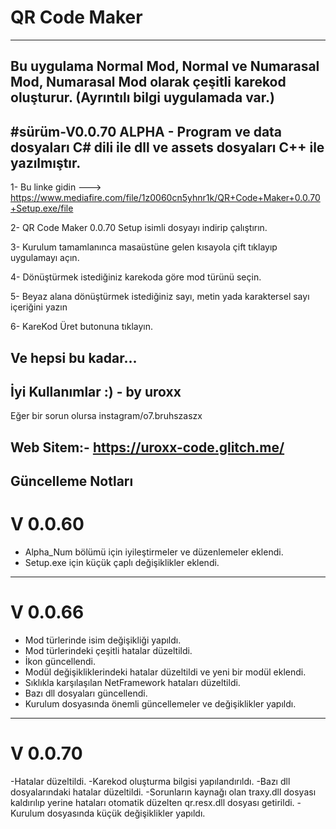 # QR Code Maker
--------------------------------------------------------------------
Bu uygulama Normal Mod, Normal ve Numarasal Mod, Numarasal Mod olarak çeşitli karekod oluşturur. (Ayrıntılı bilgi uygulamada var.)
--------------------------------------------------------------------
#sürüm-V0.0.70 ALPHA - Program ve data dosyaları C# dili ile dll ve assets dosyaları C++ ile yazılmıştır.
--------------------------------------------------------------------
1- Bu linke gidin ---> https://www.mediafire.com/file/1z0060cn5yhnr1k/QR+Code+Maker+0.0.70+Setup.exe/file

2- QR Code Maker 0.0.70 Setup isimli dosyayı indirip çalıştırın.

3- Kurulum tamamlanınca masaüstüne gelen kısayola çift tıklayıp uygulamayı açın.

4- Dönüştürmek istediğiniz karekoda göre mod türünü seçin.

5- Beyaz alana dönüştürmek istediğiniz sayı, metin yada karaktersel sayı içeriğini yazın

6- KareKod Üret butonuna tıklayın.

Ve hepsi bu kadar...
--------------------------------------------------------------------
İyi Kullanımlar :) - by uroxx
--------------------------------------------------------------------
Eğer bir sorun olursa instagram/o7.bruhszaszx

Web Sitem:- https://uroxx-code.glitch.me/
--------------------------------------------------------------------
Güncelleme Notları
--------------------------------------------------------------------
# V 0.0.60 

- Alpha_Num bölümü için iyileştirmeler ve düzenlemeler eklendi.
- Setup.exe için küçük çaplı değişiklikler eklendi.
--------------------------------------------------------------------
# V 0.0.66

- Mod türlerinde isim değişikliği yapıldı.
- Mod türlerindeki çeşitli hatalar düzeltildi.
- İkon güncellendi.
- Modül değişikliklerindeki hatalar düzeltildi ve yeni bir modül eklendi.
- Sıklıkla karşılaşılan NetFramework hataları düzeltildi.
- Bazı dll dosyaları güncellendi.
- Kurulum dosyasında önemli güncellemeler ve değişiklikler yapıldı.
--------------------------------------------------------------------
# V 0.0.70

-Hatalar düzeltildi.
-Karekod oluşturma bilgisi yapılandırıldı.
-Bazı dll dosyalarındaki hatalar düzeltildi.
-Sorunların kaynağı olan traxy.dll dosyası kaldırılıp yerine hataları otomatik düzelten qr.resx.dll dosyası getirildi.
-Kurulum dosyasında küçük değişiklikler yapıldı.
